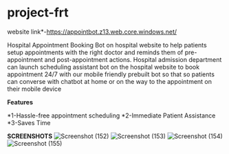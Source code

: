 # project-frt

website link*-https://appointbot.z13.web.core.windows.net/

Hospital Appointment Booking Bot on hospital website to help patients setup appointments with the right doctor and reminds them of pre-appointment and post-appointment actions. Hospital admission department can launch scheduling assistant bot on the hospital website to book appointment 24/7 with our mobile friendly prebuilt bot so that so patients can converse with chatbot at home or on the way to the appointment on their mobile device

**Features**

*1-Hassle-free appointment scheduling
*2-Immediate Patient Assistance
*3-Saves Time



**SCREENSHOTS**
![Screenshot (152)](https://user-images.githubusercontent.com/91004943/156029763-7a7822e7-7936-4f67-8fdb-9413993a7bf5.png)
![Screenshot (153)](https://user-images.githubusercontent.com/91004943/156029790-ca9a1e49-accf-4196-94e5-bcfd025df0b2.png)
![Screenshot (154)](https://user-images.githubusercontent.com/91004943/156029818-8ba5dca6-60fa-4910-8b03-6a26bc0aa11b.png)
![Screenshot (155)](https://user-images.githubusercontent.com/91004943/156029840-8d9347a8-8691-41dc-a31f-973bb627df27.png)
